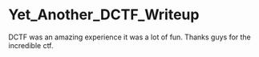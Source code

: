 # Yet_Another_DCTF_Writeup
DCTF was an amazing experience it was a lot of fun. Thanks guys for the incredible ctf.
